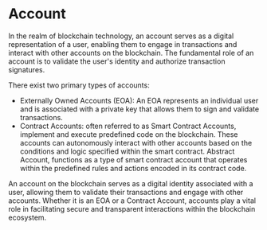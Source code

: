 # Account

In the realm of blockchain technology, an account serves as a digital representation of a user, enabling them to engage in transactions and interact with other accounts on the blockchain. The fundamental role of an account is to validate the user's identity and authorize transaction signatures.

There exist two primary types of accounts:&#x20;

* Externally Owned Accounts (EOA): An EOA represents an individual user and is associated with a private key that allows them to sign and validate transactions.
* Contract Accounts: often referred to as Smart Contract Accounts, implement and execute predefined code on the blockchain. These accounts can autonomously interact with other accounts based on the conditions and logic specified within the smart contract. Abstract Account, functions as a type of smart contract account that operates within the predefined rules and actions encoded in its contract code.

An account on the blockchain serves as a digital identity associated with a user, allowing them to validate their transactions and engage with other accounts. Whether it is an EOA or a Contract Account, accounts play a vital role in facilitating secure and transparent interactions within the blockchain ecosystem.
